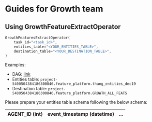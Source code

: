 # Guides for Growth team

## Using GrowthFeatureExtractOperator

``` python
GrowthFeaturesExtractOperator(
    task_id="<task_id>",
    entities_table="<YOUR_ENTITIES_TABLE>",
    destination_table="<YOUR_DESTINATION_TABLE>",
)
```

Examples:
- DAG: [link](https://airflow-vnc.mservice.io/dags/ai_ml_platform_example_combine_feature/grid)
- Entities table: `project-5400504384186300846.feature_platform.thang_entities_dec19`
- Destination table: `project-5400504384186300846.feature_platform.GROWTH_ALL_FEATS`


Please prepare your entities table schema following the below schema:

| AGENT_ID (int) | event_timestamp (datetime) | ... |
| :--- |:----:| ---: |
